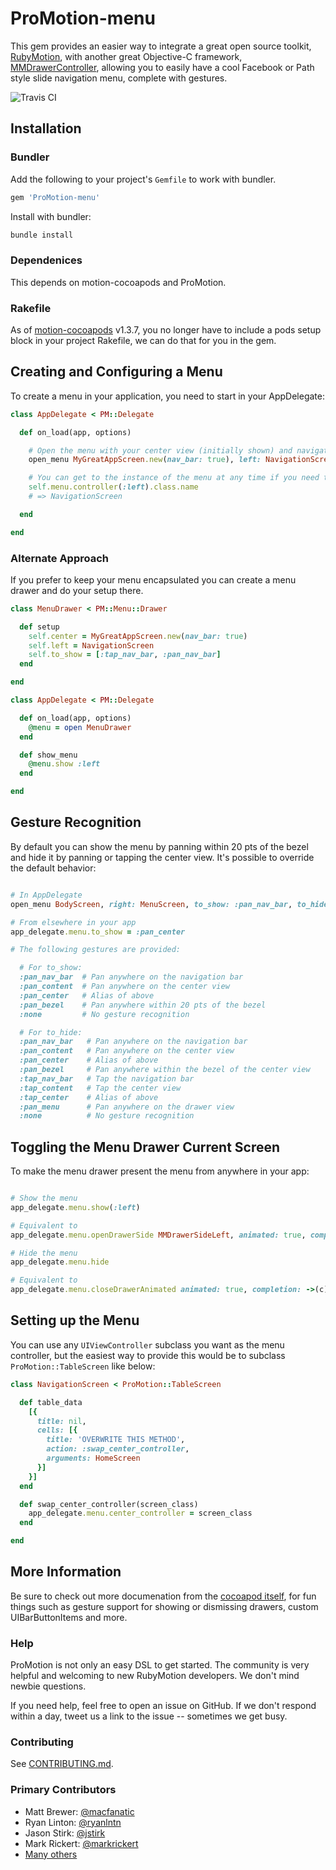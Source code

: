 # ProMotion-menu
This gem provides an easier way to integrate a great open source toolkit, [RubyMotion](http://www.rubymotion.com), with another great Objective-C framework, [MMDrawerController](https://github.com/mutualmobile/MMDrawerController), allowing you to easily have a cool Facebook or Path style slide navigation menu, complete with gestures.

![Travis CI](https://secure.travis-ci.org/macfanatic/promotion_slide_menu.png?branch=master)

## Installation

### Bundler

Add the following to your project's `Gemfile` to work with bundler.

```ruby
gem 'ProMotion-menu'
```

Install with bundler:

```ruby
bundle install
```

### Dependenices
This depends on motion-cocoapods and ProMotion.

### Rakefile

As of [motion-cocoapods](https://github.com/HipByte/motion-cocoapods/compare/1.3.6...1.3.7) v1.3.7, you no longer have to include a pods setup block in your project Rakefile, we can do that for you in the gem.

## Creating and Configuring a Menu
To create a menu in your application, you need to start in your AppDelegate:

```ruby
class AppDelegate < PM::Delegate

  def on_load(app, options)

    # Open the menu with your center view (initially shown) and navigation view(s) (initially hidden)
    open_menu MyGreatAppScreen.new(nav_bar: true), left: NavigationScreen

    # You can get to the instance of the menu at any time if you need to
    self.menu.controller(:left).class.name
    # => NavigationScreen

  end

end
```

### Alternate Approach
If you prefer to keep your menu encapsulated you can create a menu drawer and do your setup there.

```ruby
class MenuDrawer < PM::Menu::Drawer

  def setup
    self.center = MyGreatAppScreen.new(nav_bar: true)
    self.left = NavigationScreen
    self.to_show = [:tap_nav_bar, :pan_nav_bar]
  end

end

class AppDelegate < PM::Delegate

  def on_load(app, options)
    @menu = open MenuDrawer
  end

  def show_menu
    @menu.show :left
  end

end
```

## Gesture Recognition
By default you can show the menu by panning within 20 pts of the bezel and hide it by panning or tapping
the center view. It's possible to override the default behavior:

```ruby

# In AppDelegate
open_menu BodyScreen, right: MenuScreen, to_show: :pan_nav_bar, to_hide: [:pan_nav_bar, :tap_nav_bar]

# From elsewhere in your app
app_delegate.menu.to_show = :pan_center

# The following gestures are provided:

  # For to_show:
  :pan_nav_bar  # Pan anywhere on the navigation bar
  :pan_content  # Pan anywhere on the center view
  :pan_center   # Alias of above
  :pan_bezel    # Pan anywhere within 20 pts of the bezel
  :none         # No gesture recognition

  # For to_hide:
  :pan_nav_bar   # Pan anywhere on the navigation bar
  :pan_content   # Pan anywhere on the center view
  :pan_center    # Alias of above
  :pan_bezel     # Pan anywhere within the bezel of the center view
  :tap_nav_bar   # Tap the navigation bar
  :tap_content   # Tap the center view
  :tap_center    # Alias of above
  :pan_menu      # Pan anywhere on the drawer view
  :none          # No gesture recognition

```

## Toggling the Menu Drawer Current Screen
To make the menu drawer present the menu from anywhere in your app:

```ruby

# Show the menu
app_delegate.menu.show(:left)

# Equivalent to
app_delegate.menu.openDrawerSide MMDrawerSideLeft, animated: true, completion: ->(c) { true }

# Hide the menu
app_delegate.menu.hide

# Equivalent to
app_delegate.menu.closeDrawerAnimated animated: true, completion: ->(c) { true }

```

## Setting up the Menu
You can use any `UIViewController` subclass you want as the menu controller, but the easiest way to provide this would be to subclass `ProMotion::TableScreen` like below:

```ruby
class NavigationScreen < ProMotion::TableScreen

  def table_data
    [{
      title: nil,
      cells: [{
        title: 'OVERWRITE THIS METHOD',
        action: :swap_center_controller,
        arguments: HomeScreen
      }]
    }]
  end

  def swap_center_controller(screen_class)
    app_delegate.menu.center_controller = screen_class
  end

end
```

## More Information

Be sure to check out more documenation from the [cocoapod itself](http://cocoadocs.org/docsets/MMDrawerController/0.5.6/), for fun things such as gesture support for showing or dismissing drawers, custom UIBarButtonItems and more.

### Help

ProMotion is not only an easy DSL to get started. The community is very helpful and
welcoming to new RubyMotion developers. We don't mind newbie questions.

If you need help, feel free to open an issue on GitHub. If we don't respond within a day, tweet us a link to the issue -- sometimes we get busy.

### Contributing

See [CONTRIBUTING.md](https://github.com/clearsightstudio/ProMotion/blob/master/CONTRIBUTING.md).

### Primary Contributors

* Matt Brewer: [@macfanatic](https://github.com/macfanatic)
* Ryan Linton: [@ryanlntn](https://twitter.com/ryanlntn)
* Jason Stirk: [@jstirk](https://github.com/jstirk)
* Mark Rickert: [@markrickert](https://twitter.com/markrickert)
* [Many others](https://github.com/clearsightstudio/ProMotion-menu/graphs/contributors)
